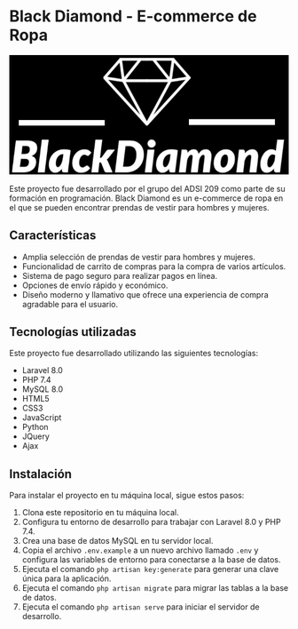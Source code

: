 # Black Diamond - E-commerce de Ropa
<p align="center">
  <img src="public/img/logo.png" alt="Logo de Black Diamond">
</p>

Este proyecto fue desarrollado por el grupo del ADSI 209 como parte de su formación en programación. Black Diamond es un e-commerce de ropa en el que se pueden encontrar prendas de vestir para hombres y mujeres.

## Características

- Amplia selección de prendas de vestir para hombres y mujeres.
- Funcionalidad de carrito de compras para la compra de varios artículos.
- Sistema de pago seguro para realizar pagos en línea.
- Opciones de envío rápido y económico.
- Diseño moderno y llamativo que ofrece una experiencia de compra agradable para el usuario.

## Tecnologías utilizadas

Este proyecto fue desarrollado utilizando las siguientes tecnologías:

- Laravel 8.0
- PHP 7.4
- MySQL 8.0
- HTML5
- CSS3
- JavaScript
- Python 
- JQuery
- Ajax


## Instalación

Para instalar el proyecto en tu máquina local, sigue estos pasos:

1. Clona este repositorio en tu máquina local.
2. Configura tu entorno de desarrollo para trabajar con Laravel 8.0 y PHP 7.4.
3. Crea una base de datos MySQL en tu servidor local.
4. Copia el archivo `.env.example` a un nuevo archivo llamado `.env` y configura las variables de entorno para conectarse a la base de datos.
5. Ejecuta el comando `php artisan key:generate` para generar una clave única para la aplicación.
6. Ejecuta el comando `php artisan migrate` para migrar las tablas a la base de datos.
7. Ejecuta el comando `php artisan serve` para iniciar el servidor de desarrollo.

